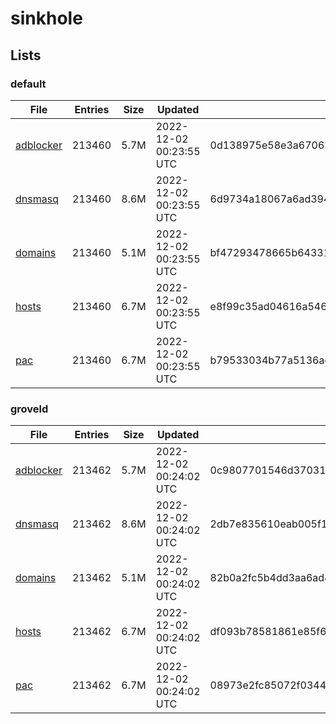 # sinkhole

## Lists

### default

|File|Entries|Size|Updated|Hash|
|-|-|-|-|-|
|[adblocker](https://raw.githubusercontent.com/groveld/sinkhole/lists/default/adblocker.txt)|213460|5.7M|2022-12-02 00:23:55 UTC|0d138975e58e3a67062f0c62f59598f8b948c1467823e5804e2d63e6ce9a8fd7|
|[dnsmasq](https://raw.githubusercontent.com/groveld/sinkhole/lists/default/dnsmasq.txt)|213460|8.6M|2022-12-02 00:23:55 UTC|6d9734a18067a6ad394c7dd60bbf5b3e416c353cc7a017c538d55783403ff1fe|
|[domains](https://raw.githubusercontent.com/groveld/sinkhole/lists/default/domains.txt)|213460|5.1M|2022-12-02 00:23:55 UTC|bf47293478665b643318b5958784f9d9478d6a8597fcf67c2e4c38ad2f579ac2|
|[hosts](https://raw.githubusercontent.com/groveld/sinkhole/lists/default/hosts.txt)|213460|6.7M|2022-12-02 00:23:55 UTC|e8f99c35ad04616a546396b67bffea40e413d2a41de00a60295a4ccb0fca1f09|
|[pac](https://raw.githubusercontent.com/groveld/sinkhole/lists/default/pac.txt)|213460|6.7M|2022-12-02 00:23:55 UTC|b79533034b77a5136ae961357b922b9e080adb3937f37c99332ea9f7cefc9b97|

### groveld

|File|Entries|Size|Updated|Hash|
|-|-|-|-|-|
|[adblocker](https://raw.githubusercontent.com/groveld/sinkhole/lists/groveld/adblocker.txt)|213462|5.7M|2022-12-02 00:24:02 UTC|0c9807701546d370312a6ad1cc2fa292cbe4499b6dae0bfe90eda0e91f9b6f67|
|[dnsmasq](https://raw.githubusercontent.com/groveld/sinkhole/lists/groveld/dnsmasq.txt)|213462|8.6M|2022-12-02 00:24:02 UTC|2db7e835610eab005f109e02fcf5e87bad3e667ced7d1913f4b655390e10fa5f|
|[domains](https://raw.githubusercontent.com/groveld/sinkhole/lists/groveld/domains.txt)|213462|5.1M|2022-12-02 00:24:02 UTC|82b0a2fc5b4dd3aa6ad4ee9cb9669defae0ad95525b6ff3b79a7e04816176544|
|[hosts](https://raw.githubusercontent.com/groveld/sinkhole/lists/groveld/hosts.txt)|213462|6.7M|2022-12-02 00:24:02 UTC|df093b78581861e85f635f1cf0bc955dfd37da90a4a37efd9129ad48abc7a028|
|[pac](https://raw.githubusercontent.com/groveld/sinkhole/lists/groveld/pac.txt)|213462|6.7M|2022-12-02 00:24:02 UTC|08973e2fc85072f03447a6d11e87af37b5821c09d2041a97fec679cfd59a40ed|
